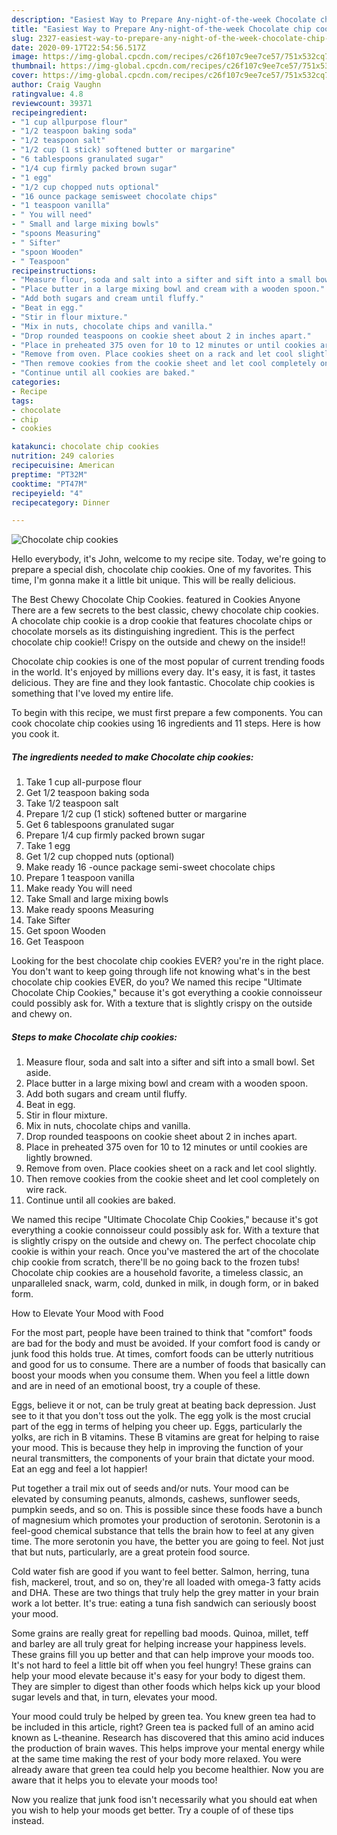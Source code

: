 ```yaml
---
description: "Easiest Way to Prepare Any-night-of-the-week Chocolate chip cookies"
title: "Easiest Way to Prepare Any-night-of-the-week Chocolate chip cookies"
slug: 2327-easiest-way-to-prepare-any-night-of-the-week-chocolate-chip-cookies
date: 2020-09-17T22:54:56.517Z
image: https://img-global.cpcdn.com/recipes/c26f107c9ee7ce57/751x532cq70/chocolate-chip-cookies-recipe-main-photo.jpg
thumbnail: https://img-global.cpcdn.com/recipes/c26f107c9ee7ce57/751x532cq70/chocolate-chip-cookies-recipe-main-photo.jpg
cover: https://img-global.cpcdn.com/recipes/c26f107c9ee7ce57/751x532cq70/chocolate-chip-cookies-recipe-main-photo.jpg
author: Craig Vaughn
ratingvalue: 4.8
reviewcount: 39371
recipeingredient:
- "1 cup allpurpose flour"
- "1/2 teaspoon baking soda"
- "1/2 teaspoon salt"
- "1/2 cup (1 stick) softened butter or margarine"
- "6 tablespoons granulated sugar"
- "1/4 cup firmly packed brown sugar"
- "1 egg"
- "1/2 cup chopped nuts optional"
- "16 ounce package semisweet chocolate chips"
- "1 teaspoon vanilla"
- " You will need"
- " Small and large mixing bowls"
- "spoons Measuring"
- " Sifter"
- "spoon Wooden"
- " Teaspoon"
recipeinstructions:
- "Measure flour, soda and salt into a sifter and sift into a small bowl. Set aside."
- "Place butter in a large mixing bowl and cream with a wooden spoon."
- "Add both sugars and cream until fluffy."
- "Beat in egg."
- "Stir in flour mixture."
- "Mix in nuts, chocolate chips and vanilla."
- "Drop rounded teaspoons on cookie sheet about 2 in inches apart."
- "Place in preheated 375 oven for 10 to 12 minutes or until cookies are lightly browned."
- "Remove from oven. Place cookies sheet on a rack and let cool slightly."
- "Then remove cookies from the cookie sheet and let cool completely on wire rack."
- "Continue until all cookies are baked."
categories:
- Recipe
tags:
- chocolate
- chip
- cookies

katakunci: chocolate chip cookies 
nutrition: 249 calories
recipecuisine: American
preptime: "PT32M"
cooktime: "PT47M"
recipeyield: "4"
recipecategory: Dinner

---
```



![Chocolate chip cookies](https://img-global.cpcdn.com/recipes/c26f107c9ee7ce57/751x532cq70/chocolate-chip-cookies-recipe-main-photo.jpg)

Hello everybody, it's John, welcome to my recipe site. Today, we're going to prepare a special dish, chocolate chip cookies. One of my favorites. This time, I'm gonna make it a little bit unique. This will be really delicious.

The Best Chewy Chocolate Chip Cookies. featured in Cookies Anyone There are a few secrets to the best classic, chewy chocolate chip cookies. A chocolate chip cookie is a drop cookie that features chocolate chips or chocolate morsels as its distinguishing ingredient. This is the perfect chocolate chip cookie!! Crispy on the outside and chewy on the inside!!

Chocolate chip cookies is one of the most popular of current trending foods in the world. It's enjoyed by millions every day. It's easy, it is fast, it tastes delicious. They are fine and they look fantastic. Chocolate chip cookies is something that I've loved my entire life.


To begin with this recipe, we must first prepare a few components. You can cook chocolate chip cookies using 16 ingredients and 11 steps. Here is how you cook it.

<!--inarticleads1-->

##### The ingredients needed to make Chocolate chip cookies:

1. Take 1 cup all-purpose flour
1. Get 1/2 teaspoon baking soda
1. Take 1/2 teaspoon salt
1. Prepare 1/2 cup (1 stick) softened butter or margarine
1. Get 6 tablespoons granulated sugar
1. Prepare 1/4 cup firmly packed brown sugar
1. Take 1 egg
1. Get 1/2 cup chopped nuts (optional)
1. Make ready 16 -ounce package semi-sweet chocolate chips
1. Prepare 1 teaspoon vanilla
1. Make ready  You will need
1. Take  Small and large mixing bowls
1. Make ready spoons Measuring
1. Take  Sifter
1. Get spoon Wooden
1. Get  Teaspoon


Looking for the best chocolate chip cookies EVER? you&#39;re in the right place. You don&#39;t want to keep going through life not knowing what&#39;s in the best chocolate chip cookies EVER, do you? We named this recipe &#34;Ultimate Chocolate Chip Cookies,&#34; because it&#39;s got everything a cookie connoisseur could possibly ask for. With a texture that is slightly crispy on the outside and chewy on. 

<!--inarticleads2-->

##### Steps to make Chocolate chip cookies:

1. Measure flour, soda and salt into a sifter and sift into a small bowl. Set aside.
1. Place butter in a large mixing bowl and cream with a wooden spoon.
1. Add both sugars and cream until fluffy.
1. Beat in egg.
1. Stir in flour mixture.
1. Mix in nuts, chocolate chips and vanilla.
1. Drop rounded teaspoons on cookie sheet about 2 in inches apart.
1. Place in preheated 375 oven for 10 to 12 minutes or until cookies are lightly browned.
1. Remove from oven. Place cookies sheet on a rack and let cool slightly.
1. Then remove cookies from the cookie sheet and let cool completely on wire rack.
1. Continue until all cookies are baked.


We named this recipe &#34;Ultimate Chocolate Chip Cookies,&#34; because it&#39;s got everything a cookie connoisseur could possibly ask for. With a texture that is slightly crispy on the outside and chewy on. The perfect chocolate chip cookie is within your reach. Once you&#39;ve mastered the art of the chocolate chip cookie from scratch, there&#39;ll be no going back to the frozen tubs! Chocolate chip cookies are a household favorite, a timeless classic, an unparalleled snack, warm, cold, dunked in milk, in dough form, or in baked form. 

How to Elevate Your Mood with Food


For the most part, people have been trained to think that "comfort" foods are bad for the body and must be avoided. If your comfort food is candy or junk food this holds true. At times, comfort foods can be utterly nutritious and good for us to consume. There are a number of foods that basically can boost your moods when you consume them. When you feel a little down and are in need of an emotional boost, try a couple of these.

Eggs, believe it or not, can be truly great at beating back depression. Just see to it that you don't toss out the yolk. The egg yolk is the most crucial part of the egg in terms of helping you cheer up. Eggs, particularly the yolks, are rich in B vitamins. These B vitamins are great for helping to raise your mood. This is because they help in improving the function of your neural transmitters, the components of your brain that dictate your mood. Eat an egg and feel a lot happier!

Put together a trail mix out of seeds and/or nuts. Your mood can be elevated by consuming peanuts, almonds, cashews, sunflower seeds, pumpkin seeds, and so on. This is possible since these foods have a bunch of magnesium which promotes your production of serotonin. Serotonin is a feel-good chemical substance that tells the brain how to feel at any given time. The more serotonin you have, the better you are going to feel. Not just that but nuts, particularly, are a great protein food source.

Cold water fish are good if you want to feel better. Salmon, herring, tuna fish, mackerel, trout, and so on, they're all loaded with omega-3 fatty acids and DHA. These are two things that truly help the grey matter in your brain work a lot better. It's true: eating a tuna fish sandwich can seriously boost your mood. 

Some grains are really great for repelling bad moods. Quinoa, millet, teff and barley are all truly great for helping increase your happiness levels. These grains fill you up better and that can help improve your moods too. It's not hard to feel a little bit off when you feel hungry! These grains can help your mood elevate because it's easy for your body to digest them. They are simpler to digest than other foods which helps kick up your blood sugar levels and that, in turn, elevates your mood.

Your mood could truly be helped by green tea. You knew green tea had to be included in this article, right? Green tea is packed full of an amino acid known as L-theanine. Research has discovered that this amino acid induces the production of brain waves. This helps improve your mental energy while at the same time making the rest of your body more relaxed. You were already aware that green tea could help you become healthier. Now you are aware that it helps you to elevate your moods too!

Now you realize that junk food isn't necessarily what you should eat when you wish to help your moods get better. Try  a  couple of  of  these  tips  instead.

